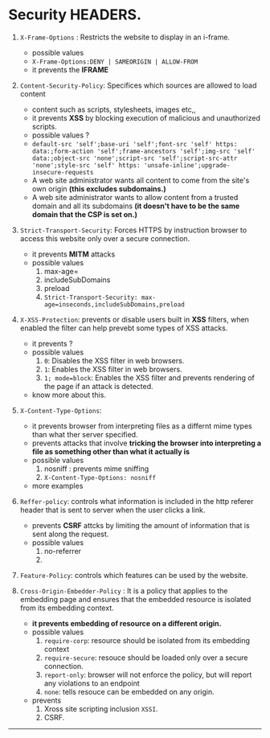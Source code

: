 # Security HEADERS.

1. `X-Frame-Options` : Restricts the website to display in an i-frame.

   - possible values
   - `X-Frame-Options:DENY | SAMEORIGIN | ALLOW-FROM`
   - it prevents the **IFRAME**

2. `Content-Security-Policy`: Specifices which sources are allowed to load content

   - content such as scripts, stylesheets, images etc,,
   - it prevents **XSS** by blocking execution of malicious and unauthorized scripts.
   - possible values ?
   - `default-src 'self';base-uri 'self';font-src 'self' https: data:;form-action 'self';frame-ancestors 'self';img-src 'self' data:;object-src 'none';script-src 'self';script-src-attr 'none';style-src 'self' https: 'unsafe-inline';upgrade-insecure-requests`
   - A web site administrator wants all content to come from the site's own origin **(this excludes subdomains.)**
   - A web site administrator wants to allow content from a trusted domain and all its subdomains **(it doesn't have to be the same domain that the CSP is set on.)**

3. `Strict-Transport-Security`: Forces HTTPS by instruction browser to access this website only over a secure connection.

   - it prevents **MITM** attacks
   - possible values
     1. max-age=
     2. includeSubDomains
     3. preload
     4. `Strict-Transport-Security: max-age=inseconds,includeSubDomains,preload `

4. `X-XSS-Protection`: prevents or disable users built in **XSS** filters, when enabled the filter can help prevebt some types of XSS attacks.

   - it prevents ?
   - possible values
     1. `0`: Disables the XSS filter in web browsers.
     2. `1`: Enables the XSS filter in web browsers.
     3. `1; mode=block`: Enables the XSS filter and prevents rendering of the page if an attack is detected.
   - know more about this.

5. `X-Content-Type-Options`:

   - it prevents browser from interpreting files as a differnt mime types than what ther server specified.
   - prevents attacks that involve **tricking the browser into interpreting a file as something other than what it actually is**
   - possible values
     1. nosniff : prevents mime sniffing
     2. `X-Content-Type-Options: nosniff`
   - more examples

6. `Reffer-policy`: controls what information is included in the http referer header that is sent to server when the user clicks a link.

   - prevents **CSRF** attcks by limiting the amount of information that is sent along the request.
   - possible values
     1. no-referrer
     2.

7. `Feature-Policy`: controls which features can be used by the website.

8. `Cross-Origin-Embedder-Policy` : It is a policy that applies to the embedding page and ensures that the embedded resource is isolated from its embedding context.
   - **it prevents embedding of resource on a different origin.**
   - possible values
     1. `require-corp`: resource should be isolated from its embedding context
     2. `require-secure`: resouce should be loaded only over a secure connection.
     3. `report-only`: browser will not enforce the policy, but will report any violations to an endpoint
     4. `none`: tells resouce can be embedded on any origin.
   - prevents
     1. Xross site scripting inclusion `XSSI`.
     2. CSRF.

---
